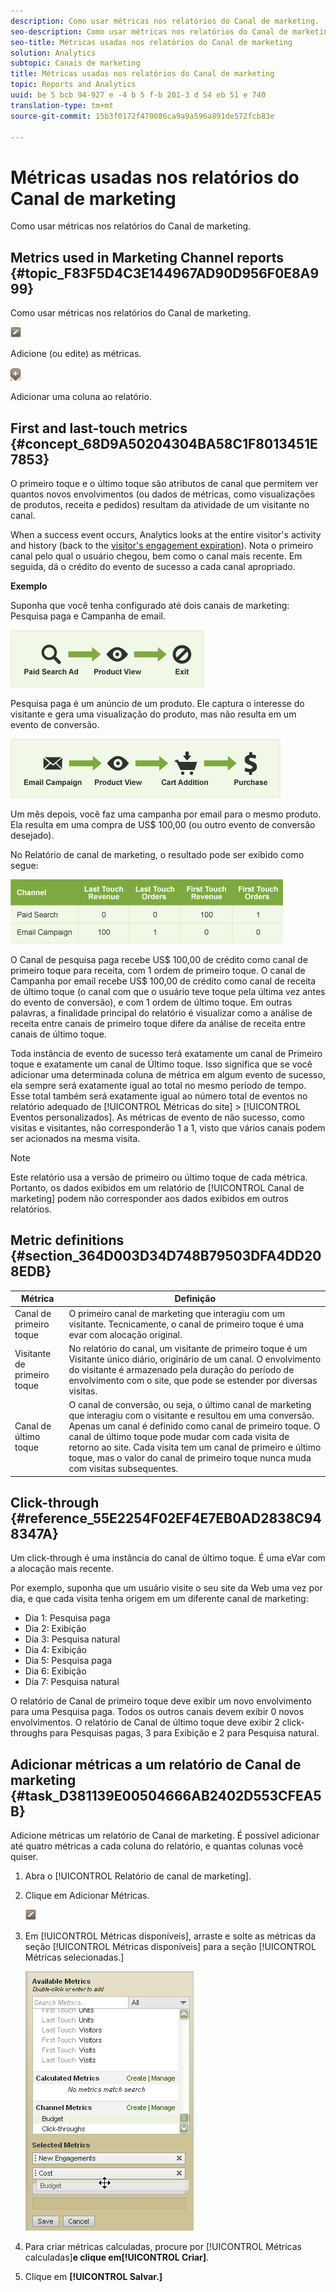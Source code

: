 ```yaml
---
description: Como usar métricas nos relatórios do Canal de marketing.
seo-description: Como usar métricas nos relatórios do Canal de marketing.
seo-title: Métricas usadas nos relatórios do Canal de marketing
solution: Analytics
subtopic: Canais de marketing
title: Métricas usadas nos relatórios do Canal de marketing
topic: Reports and Analytics
uuid: be 5 bcb 94-927 e -4 b 5 f-b 201-3 d 54 eb 51 e 740
translation-type: tm+mt
source-git-commit: 15b3f0172f470086ca9a9a596a891de572fcb83e

---
```



# Métricas usadas nos relatórios do Canal de marketing

Como usar métricas nos relatórios do Canal de marketing.

## Metrics used in Marketing Channel reports {#topic_F83F5D4C3E144967AD90D956F0E8A999}

Como usar métricas nos relatórios do Canal de marketing.

![](assets/metric_edit_icon.png)

Adicione (ou edite) as métricas.

![](assets/add_column_icon.png)

Adicionar uma coluna ao relatório.

## First and last-touch metrics {#concept_68D9A50204304BA58C1F8013451E7853}

O primeiro toque e o último toque são atributos de canal que permitem ver quantos novos envolvimentos (ou dados de métricas, como visualizações de produtos, receita e pedidos) resultam da atividade de um visitante no canal.

When a success event occurs, Analytics looks at the entire visitor's activity and history (back to the [visitor's engagement expiration](../../components/c-marketing-channels/visitor-engagement.md#topic_32ADFDB12D3A4F35843A4545AC97C49F)). Nota o primeiro canal pelo qual o usuário chegou, bem como o canal mais recente. Em seguida, dá o crédito do evento de sucesso a cada canal apropriado.

<!-- 

<note>
  A first-touch value has a rolling expiration based on the frequency of a visitor returning to the site. This first-touch expiration resets whenever a visitor returns to the site. This effects reporting by causing first-touch values to persist longer than you might expect. For example, this can occur if an instance of an first-touch channel was created a year ago. Remove the values on the eVar in the admin console to reset. 
</note>

 -->

**Exemplo**

Suponha que você tenha configurado até dois canais de marketing: Pesquisa paga e Campanha de email.

![](assets/paid_search.png)

Pesquisa paga é um anúncio de um produto. Ele captura o interesse do visitante e gera uma visualização do produto, mas não resulta em um evento de conversão.

![](assets/email_campaign.png)

Um mês depois, você faz uma campanha por email para o mesmo produto. Ela resulta em uma compra de US$ 100,00 (ou outro evento de conversão desejado).

No Relatório de canal de marketing, o resultado pode ser exibido como segue:

![](assets/report-graphic.png)

O Canal de pesquisa paga recebe US$ 100,00 de crédito como canal de primeiro toque para receita, com 1 ordem de primeiro toque. O canal de Campanha por email recebe US$ 100,00 de crédito como canal de receita de último toque (o canal com que o usuário teve toque pela última vez antes do evento de conversão), e com 1 ordem de último toque. Em outras palavras, a finalidade principal do relatório é visualizar como a análise de receita entre canais de primeiro toque difere da análise de receita entre canais de último toque.

Toda instância de evento de sucesso terá exatamente um canal de Primeiro toque e exatamente um canal de Último toque. Isso significa que se você adicionar uma determinada coluna de métrica em algum evento de sucesso, ela sempre será exatamente igual ao total no mesmo período de tempo. Esse total também será exatamente igual ao número total de eventos no relatório adequado de [!UICONTROL Métricas do site] &gt; [!UICONTROL Eventos personalizados]. As métricas de evento de não sucesso, como visitas e visitantes, não corresponderão 1 a 1, visto que vários canais podem ser acionados na mesma visita.

>[!NOTE]
>
>Este relatório usa a versão de primeiro ou último toque de cada métrica. Portanto, os dados exibidos em um relatório de [!UICONTROL Canal de marketing] podem não corresponder aos dados exibidos em outros relatórios.

## Metric definitions {#section_364D003D34D748B79503DFA4DD208EDB}

| Métrica | Definição |
|--- |--- |
| Canal de primeiro toque | O primeiro canal de marketing que interagiu com um visitante. Tecnicamente, o canal de primeiro toque é uma evar com alocação original. |
| Visitante de primeiro toque | No relatório do canal, um visitante de primeiro toque é um Visitante único diário, originário de um canal. O envolvimento do visitante é armazenado pela duração do período de envolvimento com o site, que pode se estender por diversas visitas. |
| Canal de último toque | O canal de conversão, ou seja, o último canal de marketing que interagiu com o visitante e resultou em uma conversão. Apenas um canal é definido como canal de primeiro toque. O canal de último toque pode mudar com cada visita de retorno ao site. Cada visita tem um canal de primeiro e último toque, mas o valor do canal de primeiro toque nunca muda com visitas subsequentes. |

## Click-through {#reference_55E2254F02EF4E7EB0AD2838C948347A}

Um click-through é uma instância do canal de último toque. É uma eVar com a alocação mais recente.

Por exemplo, suponha que um usuário visite o seu site da Web uma vez por dia, e que cada visita tenha origem em um diferente canal de marketing:

* Dia 1: Pesquisa paga
* Dia 2: Exibição
* Dia 3: Pesquisa natural
* Dia 4: Exibição
* Dia 5: Pesquisa paga
* Dia 6: Exibição
* Dia 7: Pesquisa natural

O relatório de Canal de primeiro toque deve exibir um novo envolvimento para uma Pesquisa paga. Todos os outros canais devem exibir 0 novos envolvimentos. O relatório de Canal de último toque deve exibir 2 click-throughs para Pesquisas pagas, 3 para Exibição e 2 para Pesquisa natural.

## Adicionar métricas a um relatório de Canal de marketing {#task_D381139E00504666AB2402D553CFEA5B}

Adicione métricas um relatório de Canal de marketing. É possível adicionar até quatro métricas a cada coluna do relatório, e quantas colunas você quiser.

1. Abra o [!UICONTROL Relatório de canal de marketing].
1. Clique em Adicionar Métricas.

   ![](assets/metric_edit_icon.png)

1. Em [!UICONTROL Métricas disponíveis], arraste e solte as métricas da seção [!UICONTROL Métricas disponíveis] para a seção [!UICONTROL Métricas selecionadas.]

   ![Resultado da etapa](assets/metric_create.png)

1. Para criar métricas calculadas, procure por [!UICONTROL Métricas calculadas]**e clique em[!UICONTROL Criar]**.
1. Clique em **[!UICONTROL Salvar.]**
